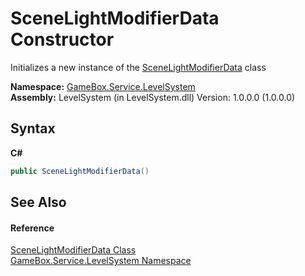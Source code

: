 # SceneLightModifierData Constructor 
 

Initializes a new instance of the <a href="a92df250-373d-1870-e5f2-beaa2420973f">SceneLightModifierData</a> class

**Namespace:**&nbsp;<a href="624c2ca8-2880-f7a3-3eb1-01587cc3f61e">GameBox.Service.LevelSystem</a><br />**Assembly:**&nbsp;LevelSystem (in LevelSystem.dll) Version: 1.0.0.0 (1.0.0.0)

## Syntax

**C#**<br />
``` C#
public SceneLightModifierData()
```


## See Also


#### Reference
<a href="a92df250-373d-1870-e5f2-beaa2420973f">SceneLightModifierData Class</a><br /><a href="624c2ca8-2880-f7a3-3eb1-01587cc3f61e">GameBox.Service.LevelSystem Namespace</a><br />